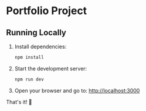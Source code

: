 # Portfolio Project

## Running Locally

1. Install dependencies:
   ```bash
   npm install
   ```

2. Start the development server:
   ```bash
   npm run dev
   ```

3. Open your browser and go to:
   [http://localhost:3000](http://localhost:3000)

That's it! 🎉

